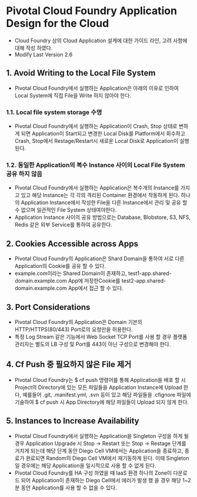 #  Pivotal Cloud Foundry Application Design for the Cloud

- Cloud Foundry 상의 Cloud Application 설계에 대한 가이드 라인, 고려 사항에 대해 작성 하였다.
- Modify Last Version 2.6

## 1. Avoid Writing to the Local File System
- Pivotal Cloud Foundry에서 실행하는 Application은 아래의 이유로 인하여 Local System에 직접 File을 Write 하지 않아야 한다.

### 1.1. Local file system storage 수명
- Pivotal Cloud Foundry에서 실행하는 Application이 Crash, Stop 상태로 변하게 되면 Application이 Start되고 변경한 Local Disk를 Platform에서 회수하고 Crash, Stop에서 Restage/Restart시 새로운 Local Disk로 Application이 실행 된다.

### 1.2. 동일한 Application의 복수 Instance 사이의 Local File System 공유 하지 않음
- Pivotal Cloud Foundry에서 실행하는 Application은 복수개의 Instance를 가지고 있고 해당 Instance는 각 각의 격리된 Container 환경에서 작동하게 된다. 하나의 Application Instance에서 작성한 File을 다른 Instance에서 관리 및 공유 할 수 없으며 일관적인 File System 상태여야한다.  
- Application Instance 사이의 공유 방법으로는 Database, Blobstore, S3, NFS, Redis 같은 외부 Service를 통하여 공유한다.

## 2. Cookies Accessible across Apps
- Pivotal Cloud Foundry의 Application은 Shard Domain을 통하여 서로 다른 Application의 Cookie를 공유 할 수 있다.
- example.com이라는 Shared Domain이 존재하고, test1-app.shared-domain.example.com App에 저장한Cookie를 test2-app.shared-domain.example.com App에서 접근 할 수 있다.

## 3. Port Considerations
- Pivotal Cloud Foundry의 Application은 Domain 기븐의 HTTP/HTTPS(80/443) Port로의 요청만을 허용한다.
- 특정 Log Stream 같은 기능에서 Web Socket TCP Port를 사용 할 경우 플랫폼 관리자는 별도의 LB 구성 및 Port를 443이 아닌 구성으로 변경해야 한다.

## 4. Cf Push 중 필요하지 않은 File 제거
- Pivotal Cloud Foundry는 $ cf push 명령어를 통해 Application을 배포 할 시 Project의 Directory에 있는 모든 파일들을 Application Instance에 Upload 한다, 예를들어 .git, .manifest.yml, .svn 등이 있고 해당 파일들을 .cfignore 파일에 기술하여 $ cf push 시 App Directory에 해당 파일들이 Upload 되지 않게 한다.

## 5. Instances to Increase Availability
- Pivotal Cloud Foundry에서 실행하는 Application을 Singleton 구성을 하게 될 경우 Application Upgrade 시 Stop -> Restart 또는 Stop -> Restage 단계를 거치게 되는데 해당 단계 동안 Diego Cell VM에서는 Application을 종료하고, 종료가 완료되면 Random의 Diego Cell VM에서 재기동하게 된다. 이때 Singleton일 경우에는 해당 Application을 일시적으로 사용 할 수 없게 된다.
- Pivotal Cloud Foundry를 HA 구성 하였을 때 IaaS 환경 하나의 Zone이 다운로드 되어 Application이 존재하는 Diego Cell에서 에러가 발생 했 을 경우 해당 1~2 분 동안 Application를 사용 할 수 없을 수 있다. 
